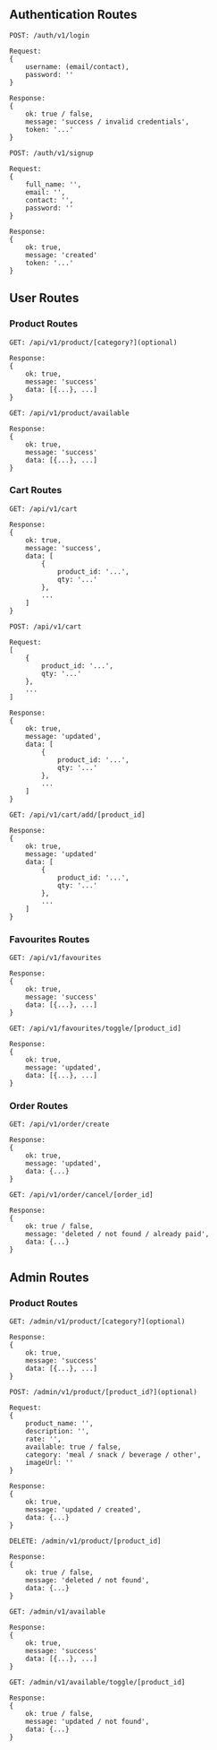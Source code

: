 ## Authentication Routes

`POST: /auth/v1/login`
```
Request:
{
    username: (email/contact),
    password: ''
}

Response: 
{
    ok: true / false,
    message: 'success / invalid credentials',
    token: '...'
}
```

`POST: /auth/v1/signup`
```
Request:
{
    full_name: '',
    email: '',
    contact: '',
    password: ''
}

Response:
{
    ok: true,
    message: 'created'
    token: '...'
}
```

## User Routes

### Product Routes

`GET: /api/v1/product/[category?](optional)`
```
Response:
{
    ok: true,
    message: 'success'
    data: [{...}, ...]
}
```

`GET: /api/v1/product/available`
```
Response:
{
    ok: true,
    message: 'success'
    data: [{...}, ...]
}
```

### Cart Routes

`GET: /api/v1/cart`
```
Response:
{
    ok: true,
    message: 'success',
    data: [
        {
            product_id: '...',
            qty: '...'
        },
        ...
    ]
}
```


`POST: /api/v1/cart`
```
Request:
[
    {
        product_id: '...',
        qty: '...'
    },
    ...
]

Response:
{
    ok: true,
    message: 'updated',
    data: [
        {
            product_id: '...',
            qty: '...'
        },
        ...
    ]
}
```

`GET: /api/v1/cart/add/[product_id]`
```
Response:
{
    ok: true,
    message: 'updated'
    data: [
        {
            product_id: '...',
            qty: '...'
        },
        ...
    ]
}
```

### Favourites Routes

`GET: /api/v1/favourites`
```
Response:
{
    ok: true,
    message: 'success'
    data: [{...}, ...]
}
```

`GET: /api/v1/favourites/toggle/[product_id]`
```
Response:
{
    ok: true,
    message: 'updated',
    data: [{...}, ...]
}
```

### Order Routes

`GET: /api/v1/order/create`
```
Response:
{
    ok: true,
    message: 'updated',
    data: {...}
}
```

`GET: /api/v1/order/cancel/[order_id]`
```
Response:
{
    ok: true / false,
    message: 'deleted / not found / already paid',
    data: {...}
}
```

## Admin Routes

### Product Routes

`GET: /admin/v1/product/[category?](optional)`
```
Response:
{
    ok: true,
    message: 'success'
    data: [{...}, ...]
}
```

`POST: /admin/v1/product/[product_id?](optional)`
```
Request:
{
    product_name: '',
    description: '',
    rate: '',
    available: true / false,
    category: 'meal / snack / beverage / other',
    imageUrl: ''
}

Response:
{
    ok: true,
    message: 'updated / created',
    data: {...}
}
```

`DELETE: /admin/v1/product/[product_id]`
```
Response:
{
    ok: true / false,
    message: 'deleted / not found',
    data: {...}
}
```

`GET: /admin/v1/available`
```
Response:
{
    ok: true,
    message: 'success'
    data: [{...}, ...]
}
```

`GET: /admin/v1/available/toggle/[product_id]`
```
Response:
{
    ok: true / false,
    message: 'updated / not found',
    data: {...}
}
```
